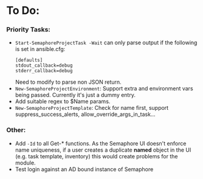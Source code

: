 # To Do:

### Priority Tasks:

* `Start-SemaphoreProjectTask -Wait` can only parse output if the following is set in ansible.cfg:
  ```
  [defaults]
  stdout_callback=debug
  stderr_callback=debug
   ```
   Need to modify to parse non JSON return.
* `New-SemaphoreProjectEnvironment`: Support extra and environment vars being passed. Currently it's just a dummy entry.
* Add suitable regex to $Name params.
* `New-SemaphoreProjectTemplate`: Check for name first, support suppress_success_alerts, allow_override_args_in_task...

### Other:

* Add `-Id` to all Get-* functions. As the Semaphore UI doesn't enforce name uniqueness, if a user creates a duplicate **named** object in the UI (e.g. task template, inventory) this would create problems for the module.
* Test login against an AD bound instance of Semaphore

